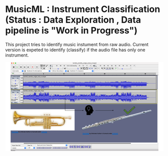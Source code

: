 # MusicML : Instrument Classification (Status : Data Exploration , Data pipeline is "Work in Progress")
 
 This project tries to identify music instument from raw audio. Current version is expeted to identify (classify) if the audio file has only one instrument. 
 
![intro](docs/into.png)
